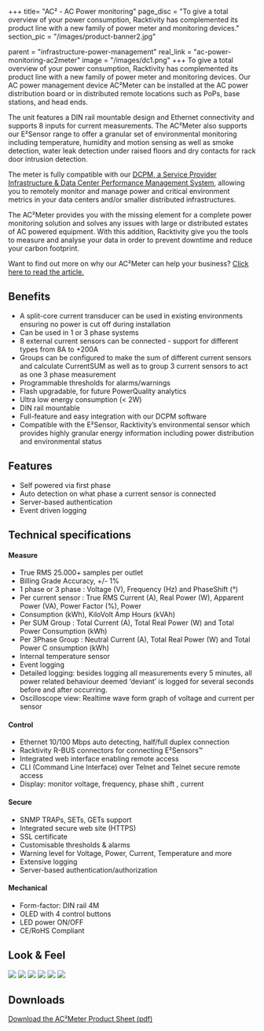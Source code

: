 +++
title= "AC² - AC Power monitoring"
page_disc = "To give a total overview of your power consumption, Racktivity has complemented its product line with a new family of power meter and monitoring devices."
section_pic = "/images/product-banner2.jpg"

parent = "infrastructure-power-management"
real_link = "ac-power-monitoring-ac2meter"
image = "/images/dc1.png"
+++
To give a total overview of your power consumption, Racktivity has complemented its product line with a new family of power meter and monitoring devices.
Our AC power management device AC²Meter can be installed at the AC power distribution board or in distributed remote locations such as PoPs, base stations, and head ends.

The unit features a DIN rail mountable design and Ethernet connectivity and supports 8 inputs for current measurements.
The AC²Meter also supports our E²Sensor range to offer a granular set of environmental monitoring including temperature, humidity and motion sensing as well as smoke detection, water leak detection under raised floors and dry contacts for rack door intrusion detection.

The meter is fully compatible with our [DCPM, a Service Provider Infrastructure & Data Center Performance Management System](/products/power-management-software/dcpm), allowing you to remotely monitor and manage power and critical environment metrics in your data centers and/or smaller distributed infrastructures.

The AC²Meter provides you with the missing element for a complete power monitoring solution and solves any issues with large or distributed estates of AC powered equipment.
With this addition, Racktivity give you the tools to measure and analyse your data in order to prevent downtime and reduce your carbon footprint.

Want to find out more on why our AC²Meter can help your business? 
[Click here to read the article.](/accurate-ac-power-monitoring)

Benefits
--------

-   A split-core current transducer can be used in existing environments ensuring no power is cut off during installation
-   Can be used in 1 or 3 phase systems
-   8 external current sensors can be connected - support for different types from 8A to +200A
-   Groups can be configured to make the sum of different current sensors and calculate CurrentSUM as well as to group 3 current sensors to act as one 3 phase measurement
-   Programmable thresholds for alarms/warnings
-   Flash upgradable, for future PowerQuality analytics
-   Ultra low energy consumption (< 2W)
-   DIN rail mountable
-   Full-feature and easy integration with our DCPM software
-   Compatible with the E²Sensor, Racktivity’s environmental sensor which provides highly granular energy information including power distribution and environmental status

Features
--------

-   Self powered via first phase
-   Auto detection on what phase a current sensor is connected
-   Server-based authentication
-   Event driven logging

Technical specifications
------------------------

#### Measure

-   True RMS 25.000+ samples per outlet
-   Billing Grade Accuracy, +/- 1%
-   1 phase or 3 phase : Voltage (V), Frequency (Hz) and PhaseShift (°)
-   Per current sensor : True RMS Current (A), Real Power (W), Apparent Power (VA), Power Factor (%), Power
-   Consumption (kWh), KiloVolt Amp Hours (kVAh)
-   Per SUM Group : Total Current (A), Total Real Power (W) and Total Power Consumption (kWh)
-   Per 3Phase Group : Neutral Current (A), Total Real Power (W) and Total Power C onsumption (kWh)
-   Internal temperature sensor
-   Event logging
-   Detailed logging: besides logging all measurements every 5 minutes, all power related behaviour deemed ‘deviant’ is logged for several seconds before and after occurring.
-   Oscilloscope view: Realtime wave form graph of voltage and current per sensor

#### Control

-   Ethernet 10/100 Mbps auto detecting, half/full duplex connection
-   Racktivity R-BUS connectors for connecting E²Sensors™
-   Integrated web interface enabling remote access
-   CLI (Command Line Interface) over Telnet and Telnet secure remote access
-   Display: monitor voltage, frequency, phase shift , current

#### Secure

-   SNMP TRAPs, SETs, GETs support
-   Integrated secure web site (HTTPS)
-   SSL certificate
-   Customisable thresholds & alarms
-   Warning level for Voltage, Power, Current, Temperature and more
-   Extensive logging
-   Server-based authentication/authorization

#### Mechanical

-   Form-factor: DIN rail 4M
-   OLED with 4 control buttons
-   LED power ON/OFF
-   CE/RoHS Compliant

Look & Feel
-----------

<a href="/images/DC1.png" class="fancybox link">![](/images/DC1.png)</a>
<a href="/images/dc2.png" class="fancybox link">![](/images/dc2.png)</a>
<a href="/images/dc3.png" class="fancybox link">![](/images/dc3.png)</a>
<a href="/images/dc4.png" class="fancybox link">![](/images/dc4.png)</a>
<a href="/images/oscilloscope%20view_0.jpg" class="fancybox link">![](/images/oscilloscope%20view_0.jpg)</a>
<a href="/images/WebGUI.jpg" class="fancybox link">![](/images/WebGUI.jpg)</a>

Downloads
---------

[Download the AC²Meter Product Sheet (pdf)](/pdf/PS%20AC%C2%B2Meter.pdf "PS AC²Meter.pdf")